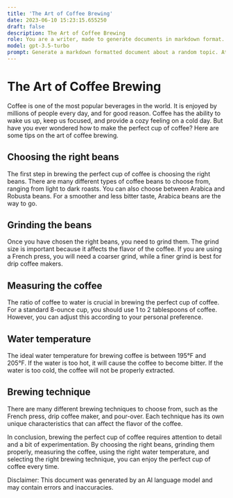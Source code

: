 ```yaml
---
title: 'The Art of Coffee Brewing'
date: 2023-06-10 15:23:15.655250
draft: false
description: The Art of Coffee Brewing
role: You are a writer, made to generate documents in markdown format. It is very important that all of the documents you generate are in valid markdown format.
model: gpt-3.5-turbo
prompt: Generate a markdown formatted document about a random topic. At the bottom, include a disclaimer explaining that the document was generated by you. The first line of the document should be the title. Make sure that the entire document is in proper markdown format, using a mix of various tags to make the document visually appealing.
---
```


# The Art of Coffee Brewing

Coffee is one of the most popular beverages in the world. It is enjoyed by millions of people every day, and for good reason. Coffee has the ability to wake us up, keep us focused, and provide a cozy feeling on a cold day. But have you ever wondered how to make the perfect cup of coffee? Here are some tips on the art of coffee brewing.

## Choosing the right beans

The first step in brewing the perfect cup of coffee is choosing the right beans. There are many different types of coffee beans to choose from, ranging from light to dark roasts. You can also choose between Arabica and Robusta beans. For a smoother and less bitter taste, Arabica beans are the way to go.

## Grinding the beans

Once you have chosen the right beans, you need to grind them. The grind size is important because it affects the flavor of the coffee. If you are using a French press, you will need a coarser grind, while a finer grind is best for drip coffee makers.

## Measuring the coffee

The ratio of coffee to water is crucial in brewing the perfect cup of coffee. For a standard 8-ounce cup, you should use 1 to 2 tablespoons of coffee. However, you can adjust this according to your personal preference.

## Water temperature

The ideal water temperature for brewing coffee is between 195°F and 205°F. If the water is too hot, it will cause the coffee to become bitter. If the water is too cold, the coffee will not be properly extracted.

## Brewing technique

There are many different brewing techniques to choose from, such as the French press, drip coffee maker, and pour-over. Each technique has its own unique characteristics that can affect the flavor of the coffee.

In conclusion, brewing the perfect cup of coffee requires attention to detail and a bit of experimentation. By choosing the right beans, grinding them properly, measuring the coffee, using the right water temperature, and selecting the right brewing technique, you can enjoy the perfect cup of coffee every time.

Disclaimer: This document was generated by an AI language model and may contain errors and inaccuracies.